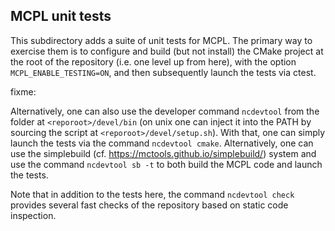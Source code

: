 MCPL unit tests
---------------

This subdirectory adds a suite of unit tests for MCPL. The primary way to
exercise them is to configure and build (but not install) the CMake project at
the root of the repository (i.e. one level up from here), with the option
`MCPL_ENABLE_TESTING=ON`, and then subsequently launch the tests via ctest.

fixme:

Alternatively, one can also use the developer command `ncdevtool` from the
folder at `<reporoot>/devel/bin` (on unix one can inject it into the PATH by
sourcing the script at `<reporoot>/devel/setup.sh`). With that, one can simply
launch the tests via the command `ncdevtool cmake`. Alternatively, one can use
the simplebuild (cf. https://mctools.github.io/simplebuild/) system and use the
command `ncdevtool sb -t` to both build the MCPL code and launch the tests.

Note that in addition to the tests here, the command `ncdevtool check` provides
several fast checks of the repository based on static code inspection.
